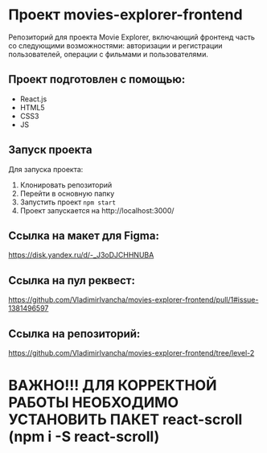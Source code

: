 # Проект movies-explorer-frontend
Репозиторий для проекта Movie Explorer, включающий фронтенд часть со следующими возможностями: авторизации и регистрации пользователей, операции с фильмами и пользователями.

## Проект подготовлен с помощью:
* React.js
* HTML5
* CSS3
* JS

## Запуск проекта
Для запуска проекта:
1. Клонировать репозиторий
2. Перейти в основную папку
3. Запустить проект `npm start`
4. Проект запускается на http://localhost:3000/

## Ссылка на макет для Figma:
https://disk.yandex.ru/d/-_J3oDJCHHNUBA

## Ссылка на пул реквест:
https://github.com/VladimirIvancha/movies-explorer-frontend/pull/1#issue-1381496597

## Ссылка на репозиторий:
https://github.com/VladimirIvancha/movies-explorer-frontend/tree/level-2

# ВАЖНО!!! ДЛЯ КОРРЕКТНОЙ РАБОТЫ НЕОБХОДИМО УСТАНОВИТЬ ПАКЕТ react-scroll (npm i -S react-scroll)